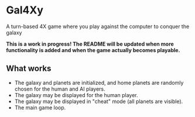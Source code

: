 # Gal4Xy
A turn-based 4X game where you play against the computer to conquer the galaxy

**This is a work in progress! The README will be updated when more functionality is added and when the game actually becomes playable.**

## What works

  * The galaxy and planets are initialized, and home planets are randomly chosen for the human and AI players.
  * The galaxy may be displayed for the human player.
  * The galaxy may be displayed in "cheat" mode (all planets are visible).
  * The main game loop. 

